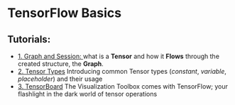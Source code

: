 # TensorFlow Basics


## Tutorials:
* [1. Graph and Session: ](https://github.com/easy-tensorflow/easy-tensorflow/blob/master/1_Basics/Tutorials/1_Graph_and_Session.ipynb)
    what is a __Tensor__ and how it __Flows__ through the created structure, the __Graph__. 
* [2. Tensor Types](https://github.com/easy-tensorflow/easy-tensorflow/blob/master/1_Basics/Tutorials/2_Tensor_Types.ipynb)
    Introducing common Tensor types (_constant_, _variable_, _placeholder_) and their usage
* [3. TensorBoard](https://github.com/easy-tensorflow/easy-tensorflow/blob/master/1_Basics/Tutorials/3_Introduction_to_Tensorboard.ipynb)
    The Visualization Toolbox comes with TensorFlow; your flashlight in the dark world of tensor operations
